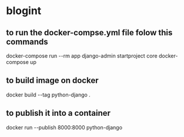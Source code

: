 # blogint

<h2>to run the docker-compse.yml file folow this commands</h2>
docker-compose run --rm app django-admin startproject core
docker-compose up

<h2>to build image on docker</h2>
docker build --tag python-django .

<h2>to publish it into a container</h2>
docker run --publish 8000:8000 python-django